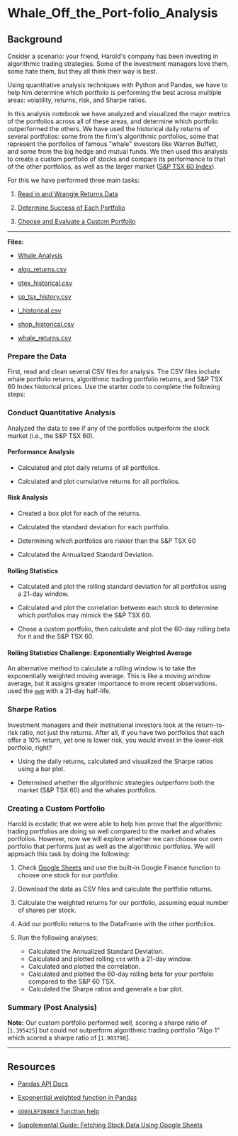 # Whale_Off_the_Port-folio_Analysis

## Background

Cnsider a scenario: your friend, Harold's company has been investing in algorithmic trading strategies. Some of the investment managers love them, some hate them, but they all think their way is best.

Using quantitative analysis techniques with Python and Pandas, we have to help him determine which portfolio is performing the best across multiple areas: volatility, returns, risk, and Sharpe ratios.

In this analysis notebook we have analyzed and visualized the major metrics of the portfolios across all of these areas, and determine which portfolio outperformed the others. We have used the historical daily returns of several portfolios: some from the firm's algorithmic portfolios, some that represent the portfolios of famous "whale" investors like Warren Buffett, and some from the big hedge and mutual funds. We then used this analysis to create a custom portfolio of stocks and compare its performance to that of the other portfolios, as well as the larger market ([S&P TSX 60 Index](https://en.wikipedia.org/wiki/S%26P/TSX_60)).

For this we have performed three main tasks:

1. [Read in and Wrangle Returns Data](#Prepare-the-Data)

2. [Determine Success of Each Portfolio](#Conduct-Quantitative-Analysis)

3. [Choose and Evaluate a Custom Portfolio](#Create-a-Custom-Portfolio)

---

**Files:**

* [Whale Analysis](whale_analysis.ipynb)

* [algo_returns.csv](Resources/algo_returns.csv)

* [otex_historical.csv](Resources/otex_historical.csv)

* [sp_tsx_history.csv](Resources/sp_tsx_history.csv)

* [l_historical.csv](Resources/l_historical.csv)

* [shop_historical.csv](Resources/shop_historical.csv)

* [whale_returns.csv](Resources/whale_returns.csv)

### Prepare the Data

First, read and clean several CSV files for analysis. The CSV files include whale portfolio returns, algorithmic trading portfolio returns, and S&P TSX 60 Index historical prices. Use the starter code to complete the following steps:


### Conduct Quantitative Analysis

Analyzed the data to see if any of the portfolios outperform the stock market (i.e., the S&P TSX 60).

#### Performance Analysis

* Calculated and plot daily returns of all portfolios.

* Calculated and plot cumulative returns for all portfolios. 

#### Risk Analysis

* Created a box plot for each of the returns. 

* Calculated the standard deviation for each portfolio. 

* Determining which portfolios are riskier than the S&P TSX 60

* Calculated the Annualized Standard Deviation.

#### Rolling Statistics

* Calculated and plot the rolling standard deviation for all portfolios using a 21-day window.

* Calculated and plot the correlation between each stock to determine which portfolios may mimick the S&P TSX 60.

* Chose a custom portfolio, then calculate and plot the 60-day rolling beta for it and the S&P TSX 60.

#### Rolling Statistics Challenge: Exponentially Weighted Average

An alternative method to calculate a rolling window is to take the exponentially weighted moving average. This is like a moving window average, but it assigns greater importance to more recent observations. used the [`ewm`](https://pandas.pydata.org/pandas-docs/stable/reference/api/pandas.DataFrame.ewm.html) with a 21-day half-life.

### Sharpe Ratios

Investment managers and their institutional investors look at the return-to-risk ratio, not just the returns. After all, if you have two portfolios that each offer a 10% return, yet one is lower risk, you would invest in the lower-risk portfolio, right?

* Using the daily returns, calculated and visualized the Sharpe ratios using a bar plot.

* Determined whether the algorithmic strategies outperform both the market (S&P TSX 60) and the whales portfolios.

### Creating a Custom Portfolio

Harold is ecstatic that we were able to help him prove that the algorithmic trading portfolios are doing so well compared to the market and whales portfolios. However, now we will explore whether we can choose our own portfolio that performs just as well as the algorithmic portfolios. We will approach this task by doing the following:

1. Check [Google Sheets](https://docs.google.com/spreadsheets/) and use the built-in Google Finance function to choose one stock for our portfolio.

2. Download the data as CSV files and calculate the portfolio returns.

3. Calculate the weighted returns for our portfolio, assuming equal number of shares per stock.

4. Add our portfolio returns to the DataFrame with the other portfolios.

5. Run the following analyses:

    * Calculated the Annualized Standard Deviation.
    * Calculated and plotted rolling `std` with a 21-day window.
    * Calculated and plotted the correlation.
    * Calculated and plotted the 60-day rolling beta for your portfolio compared to the S&P 60 TSX.
    * Calculated the Sharpe ratios and generate a bar plot.
    

### Summary (Post Analysis)

**Note:** Our custom portfolio performed well, scoring a sharpe ratio of [`1.395425`] but could not outperform algorithmic trading portfolio "Algo 1" which scored a sharpe ratio of [`1.903790`].

---

## Resources

* [Pandas API Docs](https://pandas.pydata.org/pandas-docs/stable/reference/index.html)

* [Exponential weighted function in Pandas](https://pandas.pydata.org/pandas-docs/stable/reference/api/pandas.DataFrame.ewm.html)

* [`GOOGLEFINANCE` function help](https://support.google.com/docs/answer/3093281)

* [Supplemental Guide: Fetching Stock Data Using Google Sheets](../../../01-Lesson-Plans/04-Pandas/Supplemental/googlefinance_guide.md)
  


